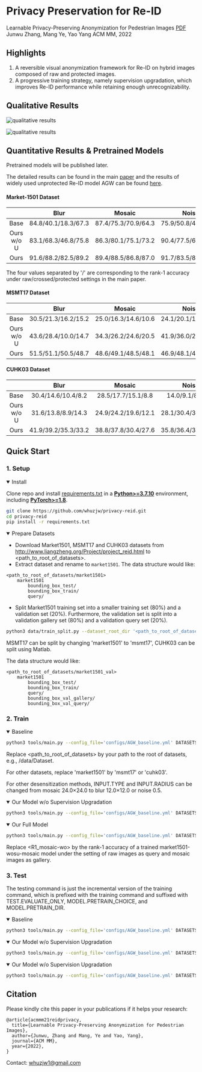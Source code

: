 # Privacy Preservation for Re-ID

Learnable Privacy-Preserving Anonymization for Pedestrian Images  [PDF](https://doi.org/10.1145/3503161.3548766)
Junwu Zhang, Mang Ye, Yao Yang
ACM MM, 2022

## Highlights

1. A reversible visual anonymization framework for Re-ID on hybrid images composed of raw and protected images.
2. A progressive training strategy, namely supervision upgradation, which improves Re-ID performance while retaining enough unrecognizability.

## Qualitative Results

![qualitative results](https://s2.loli.net/2022/07/23/XdFu43kOUyxwC6f.png)

![qualitative results](https://s2.loli.net/2022/07/23/3YINeCmdf1b8v6B.png)

## Quantitative Results & Pretrained Models

Pretrained models will be published later.

The detailed results can be found in the main [paper](https://doi.org/10.1145/3503161.3548766) and the results of widely used unprotected Re-ID model AGW can be found [here](https://github.com/mangye16/ReID-Survey).

#### Market-1501 Dataset

|            |        Blur         |       Mosaic        |        Noise        |
| :--------: | :-----------------: | :-----------------: | :-----------------: |
|    Base    | 84.8/40.1/18.3/67.3 | 87.4/75.3/70.9/64.3 | 75.9/50.8/41.7/68.7 |
| Ours w/o U | 83.1/68.3/46.8/75.8 | 86.3/80.1/75.1/73.2 | 90.4/77.5/67.5/84.4 |
|    Ours    | 91.6/88.2/82.5/89.2 | 89.4/88.5/86.8/87.0 | 91.7/83.5/83.8/91.2 |

The four values separated by '/' are corresponding to the rank-1 accuracy under raw/crossed/protected settings in the main paper.

#### MSMT17  Dataset

|            |        Blur         |       Mosaic        |        Noise        |
| :--------: | :-----------------: | :-----------------: | :-----------------: |
|    Base    | 30.5/21.3/16.2/15.2 | 25.0/16.3/14.6/10.6 | 24.1/20.1/18.5/18.2 |
| Ours w/o U | 43.6/28.4/10.0/14.7 | 34.3/26.2/24.6/20.5 | 41.9/36.0/29.4/31.3 |
|    Ours    | 51.5/51.1/50.5/48.7 | 48.6/49.1/48.5/48.1 | 46.9/48.1/46.2/46.0 |

#### CUHK03  Dataset

|            |        Blur         |       Mosaic        |        Noise        |
| :--------: | :-----------------: | :-----------------: | :-----------------: |
|    Base    | 30.4/14.6/10.4/8.2  | 28.5/17.7/15.1/8.8  |  14.0/9.1/8.6/8.1   |
| Ours w/o U | 31.6/13.8/8.9/14.3  | 24.9/24.2/19.6/12.1 | 28.1/30.4/30.4/31.9 |
|    Ours    | 41.9/39.2/35.3/33.2 | 38.8/37.8/30.4/27.6 | 35.8/36.4/37.9/41.9 |

## Quick Start

### 1. Setup

<details open>
<summary>Install</summary>

Clone repo and install [requirements.txt](https://github.com/ultralytics/yolov5/blob/master/requirements.txt) in a [**Python>=3.7.10**](https://www.python.org/) environment, including [**PyTorch>=1.8**](https://pytorch.org/get-started/locally/).

```bash
git clone https://github.com/whuzjw/privacy-reid.git
cd privacy-reid
pip install -r requirements.txt
```

</details>

<details open>
<summary>Prepare Datasets</summary>

- Download Market1501, MSMT17 and CUHK03 datasets from http://www.liangzheng.org/Project/project_reid.html to <path_to_root_of_datasets>.
- Extract dataset and rename to `market1501`. The data structure would like:

```
<path_to_root_of_datasets/market1501>
    market1501 
        bounding_box_test/
        bounding_box_train/
        query/
```

- Split Market1501 training set into a smaller training set (80%) and a validation set (20%). Furthermore, the validation set is split into a validation gallery set (80%) and a validation query set (20%).

```bash
python3 data/train_split.py --dataset_root_dir '<path_to_root_of_datasets>' --dataset_name 'market1501'
```

MSMT17 can be split by changing 'market1501' to  'msmt17', CUHK03 can be split using Matlab.

The data structure would like:

```
<path_to_root_of_datasets/market1501_val>
    market1501 
        bounding_box_test/
        bounding_box_train/
        query/
        bounding_box_val_gallery/
        bounding_box_val_query/
```

</details>

### 2. Train

<details open>
<summary>Baseline</summary>

```bash
python3 tools/main.py --config_file='configs/AGW_baseline.yml' DATASETS.ROOT_DIR "<path_to_root_of_datasets>" DATASETS.NAMES "('market1501')" INPUT.TYPE "mosaic" INPUT.RADIUS "24.0" OUTPUT_DIR "('./log/market1501/market1501-base-mosaic')" MODEL.MODE "C"
```

Replace <path_to_root_of_datasets> by your path to the root of datasets, e.g., /data/Dataset.

For other datasets, replace 'market1501' by 'msmt17' or 'cuhk03'.

For other desensitization methods,  INPUT.TYPE and INPUT.RADIUS can be changed from mosaic 24.0×24.0 to blur 12.0×12.0 or noise 0.5.

</details>

<details open>
<summary>Our Model w/o Supervision Upgradation</summary>

```bash
python3 tools/main.py --config_file='configs/AGW_baseline.yml' DATASETS.ROOT_DIR "<path_to_root_of_datasets>" DATASETS.NAMES "('market1501')" INPUT.TYPE "mosaic" INPUT.RADIUS "24.0" OUTPUT_DIR "('./log/market1501/market1501-wosu-mosaic')"
```

</details>

<details open>
<summary>Our Full Model</summary>

```bash
python3 tools/main.py --config_file='configs/AGW_baseline.yml' DATASETS.ROOT_DIR "<path_to_root_of_datasets>" DATASETS.NAMES "('market1501_val')" INPUT.TYPE "mosaic" INPUT.RADIUS "24.0" OUTPUT_DIR "('./log/market1501/market1501-full-mosaic')" MODEL.VAL_R1 "<R1_wosu-mosaic>"
```

Replace <R1_mosaic-wo> by the rank-1 accuracy of a trained market1501-wosu-mosaic model under the setting of raw images as query and mosaic images as gallery.

</details>

### 3. Test

The testing command is just the incremental version of the training command, which is prefixed with the training command and suffixed with TEST.EVALUATE_ONLY, MODEL.PRETRAIN_CHOICE, and MODEL.PRETRAIN_DIR. 

<details open>
<summary>Baseline</summary>

```bash
python3 tools/main.py --config_file='configs/AGW_baseline.yml' DATASETS.ROOT_DIR "<path_to_root_of_datasets>" DATASETS.NAMES "('market1501')" INPUT.TYPE "mosaic" INPUT.RADIUS "24.0" OUTPUT_DIR "('./log/market1501/test/market1501-base-mosaic')" MODEL.MODE "C" TEST.EVALUATE_ONLY "('on')" MODEL.PRETRAIN_CHOICE "('self')" MODEL.PRETRAIN_DIR "./log/market1501/market1501-base-mosaic"
```

</details>

<details open>
<summary>Our Model w/o Supervision Upgradation</summary>

```bash
python3 tools/main.py --config_file='configs/AGW_baseline.yml' DATASETS.ROOT_DIR "<path_to_root_of_datasets>" DATASETS.NAMES "('market1501')" INPUT.TYPE "mosaic" INPUT.RADIUS "24.0" OUTPUT_DIR "('./log/market1501/test/market1501-wosu-mosaic')" TEST.EVALUATE_ONLY "('on')" MODEL.PRETRAIN_CHOICE "('self')" MODEL.PRETRAIN_DIR "./log/market1501/market1501-wosu-mosaic"
```

</details>

<details open>
<summary>Our Model w/o Supervision Upgradation</summary>

```bash
python3 tools/main.py --config_file='configs/AGW_baseline.yml' DATASETS.ROOT_DIR "<path_to_root_of_datasets>" DATASETS.NAMES "('market1501')" INPUT.TYPE "mosaic" INPUT.RADIUS "24.0" OUTPUT_DIR "('./log/market1501/test/market1501-full-mosaic')" TEST.EVALUATE_ONLY "('on')" MODEL.PRETRAIN_CHOICE "('self')" MODEL.PRETRAIN_DIR "./log/market1501/market1501-full-mosaic"
```

</details>

## Citation

Please kindly cite this paper in your publications if it helps your research:

```
@article{acmmm21reidprivacy,
  title={Learnable Privacy-Preserving Anonymization for Pedestrian Images},
  author={Junwu, Zhang and Mang, Ye and Yao, Yang},
  journal={ACM MM},
  year={2022},
}
```

Contact: [whuzjw1@gmail.com](mailto:whuzjw1@gmail.com)
